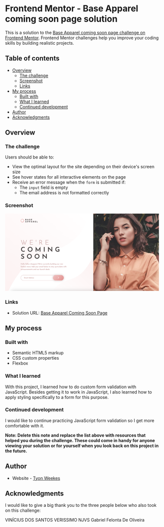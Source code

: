 # Frontend Mentor - Base Apparel coming soon page solution

This is a solution to the [Base Apparel coming soon page challenge on Frontend Mentor](https://www.frontendmentor.io/challenges/base-apparel-coming-soon-page-5d46b47f8db8a7063f9331a0). Frontend Mentor challenges help you improve your coding skills by building realistic projects. 

## Table of contents

- [Overview](#overview)
  - [The challenge](#the-challenge)
  - [Screenshot](#screenshot)
  - [Links](#links)
- [My process](#my-process)
  - [Built with](#built-with)
  - [What I learned](#what-i-learned)
  - [Continued development](#continued-development)
- [Author](#author)
- [Acknowledgments](#acknowledgments)

## Overview

### The challenge

Users should be able to:

- View the optimal layout for the site depending on their device's screen size
- See hover states for all interactive elements on the page
- Receive an error message when the `form` is submitted if:
  - The `input` field is empty
  - The email address is not formatted correctly

### Screenshot

![](./screenshot.png)

### Links

- Solution URL: [Base Apparel Coming Soon Page](https://harmonious-klepon-e99080.netlify.app)

## My process

### Built with

- Semantic HTML5 markup
- CSS custom properties
- Flexbox

### What I learned

With this project, I learned how to do custom form validation with JavaScript. Besides getting it to work in JavaScript, I also learned how to apply styling specifically to a form for this purpose.

### Continued development

I would like to continue practicing JavaScript form validation so I get more comfortable with it.

**Note: Delete this note and replace the list above with resources that helped you during the challenge. These could come in handy for anyone viewing your solution or for yourself when you look back on this project in the future.**

## Author

- Website - [Tyon Weekes](https://www.tyonweekes.com)

## Acknowledgments

I would like to give a big thank you to the three people below who also took on this challenge:

VINÍCIUS DOS SANTOS VERISSIMO
NJVS
Gabriel Felonta De Oliveira
